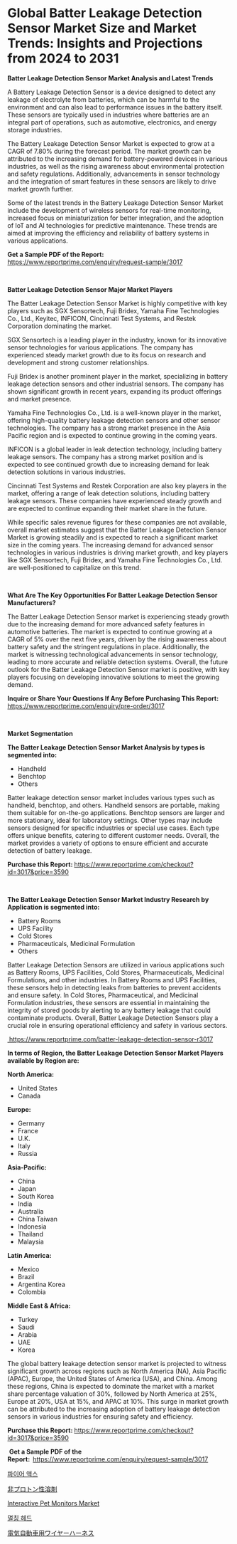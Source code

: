 <p><h1>Global Batter Leakage Detection Sensor Market Size and Market Trends: Insights and Projections from 2024 to 2031</h1></p><p><strong>Batter Leakage Detection Sensor Market Analysis and Latest Trends</strong></p>
<p><p>A Battery Leakage Detection Sensor is a device designed to detect any leakage of electrolyte from batteries, which can be harmful to the environment and can also lead to performance issues in the battery itself. These sensors are typically used in industries where batteries are an integral part of operations, such as automotive, electronics, and energy storage industries.</p><p>The Battery Leakage Detection Sensor Market is expected to grow at a CAGR of 7.80% during the forecast period. The market growth can be attributed to the increasing demand for battery-powered devices in various industries, as well as the rising awareness about environmental protection and safety regulations. Additionally, advancements in sensor technology and the integration of smart features in these sensors are likely to drive market growth further.</p><p>Some of the latest trends in the Battery Leakage Detection Sensor Market include the development of wireless sensors for real-time monitoring, increased focus on miniaturization for better integration, and the adoption of IoT and AI technologies for predictive maintenance. These trends are aimed at improving the efficiency and reliability of battery systems in various applications.</p></p>
<p><strong>Get a Sample PDF of the Report:&nbsp;</strong> <a href="https://www.reportprime.com/enquiry/request-sample/3017">https://www.reportprime.com/enquiry/request-sample/3017</a></p>
<p>&nbsp;</p>
<p><strong>Batter Leakage Detection Sensor Major Market Players</strong></p>
<p><p>The Batter Leakage Detection Sensor Market is highly competitive with key players such as SGX Sensortech, Fuji Bridex, Yamaha Fine Technologies Co., Ltd., Keyitec, INFICON, Cincinnati Test Systems, and Restek Corporation dominating the market.</p><p>SGX Sensortech is a leading player in the industry, known for its innovative sensor technologies for various applications. The company has experienced steady market growth due to its focus on research and development and strong customer relationships.</p><p>Fuji Bridex is another prominent player in the market, specializing in battery leakage detection sensors and other industrial sensors. The company has shown significant growth in recent years, expanding its product offerings and market presence.</p><p>Yamaha Fine Technologies Co., Ltd. is a well-known player in the market, offering high-quality battery leakage detection sensors and other sensor technologies. The company has a strong market presence in the Asia Pacific region and is expected to continue growing in the coming years.</p><p>INFICON is a global leader in leak detection technology, including battery leakage sensors. The company has a strong market position and is expected to see continued growth due to increasing demand for leak detection solutions in various industries.</p><p>Cincinnati Test Systems and Restek Corporation are also key players in the market, offering a range of leak detection solutions, including battery leakage sensors. These companies have experienced steady growth and are expected to continue expanding their market share in the future.</p><p>While specific sales revenue figures for these companies are not available, overall market estimates suggest that the Batter Leakage Detection Sensor Market is growing steadily and is expected to reach a significant market size in the coming years. The increasing demand for advanced sensor technologies in various industries is driving market growth, and key players like SGX Sensortech, Fuji Bridex, and Yamaha Fine Technologies Co., Ltd. are well-positioned to capitalize on this trend.</p></p>
<p>&nbsp;</p>
<p><strong>What Are The Key Opportunities For Batter Leakage Detection Sensor Manufacturers?</strong></p>
<p><p>The Batter Leakage Detection Sensor market is experiencing steady growth due to the increasing demand for more advanced safety features in automotive batteries. The market is expected to continue growing at a CAGR of 5% over the next five years, driven by the rising awareness about battery safety and the stringent regulations in place. Additionally, the market is witnessing technological advancements in sensor technology, leading to more accurate and reliable detection systems. Overall, the future outlook for the Batter Leakage Detection Sensor market is positive, with key players focusing on developing innovative solutions to meet the growing demand.</p></p>
<p><strong>Inquire or Share Your Questions If Any Before Purchasing This Report:</strong> <a href="https://www.reportprime.com/enquiry/pre-order/3017">https://www.reportprime.com/enquiry/pre-order/3017</a></p>
<p>&nbsp;</p>
<p><strong>Market Segmentation</strong></p>
<p><strong>The Batter Leakage Detection Sensor Market Analysis by types is segmented into:</strong></p>
<p><ul><li>Handheld</li><li>Benchtop</li><li>Others</li></ul></p>
<p><p>Batter leakage detection sensor market includes various types such as handheld, benchtop, and others. Handheld sensors are portable, making them suitable for on-the-go applications. Benchtop sensors are larger and more stationary, ideal for laboratory settings. Other types may include sensors designed for specific industries or special use cases. Each type offers unique benefits, catering to different customer needs. Overall, the market provides a variety of options to ensure efficient and accurate detection of battery leakage.</p></p>
<p><strong>Purchase this Report:&nbsp;</strong><a href="https://www.reportprime.com/checkout?id=3017&price=3590">https://www.reportprime.com/checkout?id=3017&price=3590</a></p>
<p>&nbsp;</p>
<p><strong>The Batter Leakage Detection Sensor Market Industry Research by Application is segmented into:</strong></p>
<p><ul><li>Battery Rooms</li><li>UPS Facility</li><li>Cold Stores</li><li>Pharmaceuticals, Medicinal Formulation</li><li>Others</li></ul></p>
<p><p>Batter Leakage Detection Sensors are utilized in various applications such as Battery Rooms, UPS Facilities, Cold Stores, Pharmaceuticals, Medicinal Formulations, and other industries. In Battery Rooms and UPS Facilities, these sensors help in detecting leaks from batteries to prevent accidents and ensure safety. In Cold Stores, Pharmaceutical, and Medicinal Formulation industries, these sensors are essential in maintaining the integrity of stored goods by alerting to any battery leakage that could contaminate products. Overall, Batter Leakage Detection Sensors play a crucial role in ensuring operational efficiency and safety in various sectors.</p></p>
<p><a href="https://www.reportprime.com/batter-leakage-detection-sensor-r3017">&nbsp;https://www.reportprime.com/batter-leakage-detection-sensor-r3017</a></p>
<p><strong>In terms of Region, the Batter Leakage Detection Sensor Market Players available by Region are:</strong></p>
<p>
    <p> <strong> North America: </strong>
        <ul>
            <li>United States</li>
            <li>Canada</li>
        </ul>
        </p> 
    <p> <strong> Europe: </strong>
        <ul>
            <li>Germany</li>
            <li>France</li>
            <li>U.K.</li>
            <li>Italy</li>
            <li>Russia</li>
        </ul>
        </p> 
    <p> <strong> Asia-Pacific: </strong>
        <ul>
            <li>China</li>
            <li>Japan</li>
            <li>South Korea</li>
            <li>India</li>
            <li>Australia</li>
            <li>China Taiwan</li>
            <li>Indonesia</li>
            <li>Thailand</li>
            <li>Malaysia</li>
        </ul>
        </p> 
    <p> <strong> Latin America: </strong>
        <ul>
            <li>Mexico</li>
            <li>Brazil</li>
            <li>Argentina Korea</li>
            <li>Colombia</li>
        </ul>
        </p> 
    <p> <strong> Middle East & Africa: </strong>
        <ul>
            <li>Turkey</li>
            <li>Saudi</li>
            <li>Arabia</li>
            <li>UAE</li>
            <li>Korea</li>
        </ul>
    </p>
    </p>
<p><p>The global battery leakage detection sensor market is projected to witness significant growth across regions such as North America (NA), Asia Pacific (APAC), Europe, the United States of America (USA), and China. Among these regions, China is expected to dominate the market with a market share percentage valuation of 30%, followed by North America at 25%, Europe at 20%, USA at 15%, and APAC at 10%. This surge in market growth can be attributed to the increasing adoption of battery leakage detection sensors in various industries for ensuring safety and efficiency.</p></p>
<p><strong>Purchase this Report: </strong><a href="https://www.reportprime.com/checkout?id=3017&price=3590">https://www.reportprime.com/checkout?id=3017&price=3590</a></p>
<p>&nbsp;<strong>Get a Sample PDF of the Report:&nbsp;&nbsp;</strong><a href="https://www.reportprime.com/enquiry/request-sample/3017">https://www.reportprime.com/enquiry/request-sample/3017</a></p>
<p><strong></strong></p>
<p><p><a href="https://github.com/anton65482023/Market-Research-Report-List-1/blob/main/558568369517.md">파이어 액스</a></p><p><a href="https://github.com/zoetazuur/Market-Research-Report-List-1/blob/main/678222772664.md">非プロトン性溶剤</a></p><p><a href="https://github.com/IzaiahBartell/Market-Research-Report-List-1/blob/main/interactive-pet-monitors-market.md">Interactive Pet Monitors Market</a></p><p><a href="https://github.com/Gregost89076vddcv/Market-Research-Report-List-1/blob/main/403682569518.md">멀칭 헤드</a></p><p><a href="https://github.com/dadanedu33/Market-Research-Report-List-1/blob/main/786729272663.md">電気自動車用ワイヤーハーネス</a></p></p>
